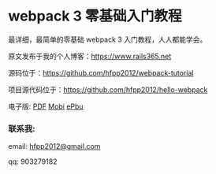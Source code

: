 # webpack 3 零基础入门教程

最详细，最简单的零基础 webpack 3 入门教程，人人都能学会。

原文发布于我的个人博客：https://www.rails365.net

源码位于：https://github.com/hfpp2012/webpack-tutorial

项目源代码位于：https://github.com/hfpp2012/hello-webpack

电子版: [PDF](https://www.gitbook.com/download/pdf/book/yinsigan/webpack-3) [Mobi](https://www.gitbook.com/download/mobi/book/yinsigan/webpack-3) [ePbu](https://www.gitbook.com/download/epub/book/yinsigan/webpack-3)

### 联系我:

email: hfpp2012@gmail.com

qq: 903279182
